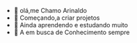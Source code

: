 - 👋 olá,me Chamo Arinaldo
- 👀 Começando,a criar projetos
- 🌱 Ainda aprendendo e estudando muito
- 💞️ A em busca de Conhecimento sempre


<!---
Ari-Almeida/Ari-Almeida is a ✨ special ✨ repository because its `README.md` (this file) appears on your GitHub profile.
You can click the Preview link to take a look at your changes.
--->
